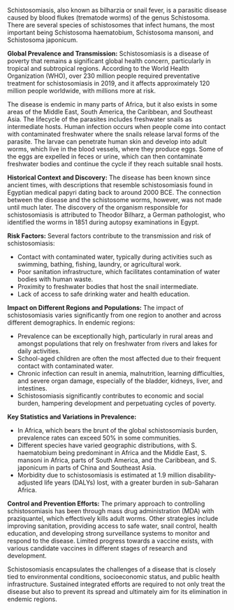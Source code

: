 Schistosomiasis, also known as bilharzia or snail fever, is a parasitic disease caused by blood flukes (trematode worms) of the genus Schistosoma. There are several species of schistosomes that infect humans, the most important being Schistosoma haematobium, Schistosoma mansoni, and Schistosoma japonicum. 

**Global Prevalence and Transmission:**
Schistosomiasis is a disease of poverty that remains a significant global health concern, particularly in tropical and subtropical regions. According to the World Health Organization (WHO), over 230 million people required preventative treatment for schistosomiasis in 2019, and it affects approximately 120 million people worldwide, with millions more at risk. 

The disease is endemic in many parts of Africa, but it also exists in some areas of the Middle East, South America, the Caribbean, and Southeast Asia. The lifecycle of the parasites includes freshwater snails as intermediate hosts. Human infection occurs when people come into contact with contaminated freshwater where the snails release larval forms of the parasite. The larvae can penetrate human skin and develop into adult worms, which live in the blood vessels, where they produce eggs. Some of the eggs are expelled in feces or urine, which can then contaminate freshwater bodies and continue the cycle if they reach suitable snail hosts.

**Historical Context and Discovery:**
The disease has been known since ancient times, with descriptions that resemble schistosomiasis found in Egyptian medical papyri dating back to around 2000 BCE. The connection between the disease and the schistosome worms, however, was not made until much later. The discovery of the organism responsible for schistosomiasis is attributed to Theodor Bilharz, a German pathologist, who identified the worms in 1851 during autopsy examinations in Egypt.

**Risk Factors:**
Several factors contribute to the transmission and risk of schistosomiasis:
- Contact with contaminated water, typically during activities such as swimming, bathing, fishing, laundry, or agricultural work.
- Poor sanitation infrastructure, which facilitates contamination of water bodies with human waste.
- Proximity to freshwater bodies that host the snail intermediate.
- Lack of access to safe drinking water and health education.

**Impact on Different Regions and Populations:**
The impact of schistosomiasis varies significantly from one region to another and across different demographics. In endemic regions:
- Prevalence can be exceptionally high, particularly in rural areas and amongst populations that rely on freshwater from rivers and lakes for daily activities.
- School-aged children are often the most affected due to their frequent contact with contaminated water.
- Chronic infection can result in anemia, malnutrition, learning difficulties, and severe organ damage, especially of the bladder, kidneys, liver, and intestines.
- Schistosomiasis significantly contributes to economic and social burden, hampering development and perpetuating cycles of poverty.

**Key Statistics and Variations in Prevalence:**
- In Africa, which bears the brunt of the global schistosomiasis burden, prevalence rates can exceed 50% in some communities.
- Different species have varied geographic distributions, with S. haematobium being predominant in Africa and the Middle East, S. mansoni in Africa, parts of South America, and the Caribbean, and S. japonicum in parts of China and Southeast Asia.
- Morbidity due to schistosomiasis is estimated at 1.9 million disability-adjusted life years (DALYs) lost, with a greater burden in sub-Saharan Africa.

**Control and Prevention Efforts:**
The primary approach to controlling schistosomiasis has been through mass drug administration (MDA) with praziquantel, which effectively kills adult worms. Other strategies include improving sanitation, providing access to safe water, snail control, health education, and developing strong surveillance systems to monitor and respond to the disease. Limited progress towards a vaccine exists, with various candidate vaccines in different stages of research and development.

Schistosomiasis encapsulates the challenges of a disease that is closely tied to environmental conditions, socioeconomic status, and public health infrastructure. Sustained integrated efforts are required to not only treat the disease but also to prevent its spread and ultimately aim for its elimination in endemic regions.